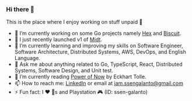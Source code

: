 ### Hi there 👋

This is the place where I enjoy working on stuff unpaid 🤣

- 🔭  I’m currently working on some Go projects namely [Hex](https://github.com/ssengalanto/hex) and [Biscuit](https://github.com/ssengalanto/biscuit).
- 🚀 I just recently launched v1 of [Midt](https://github.com/ssengalanto/midt).
- 🌱  I’m currently learning and improving my skills on Software Engineer, Software Architecture, Distributed Systems, AWS, DevOps, and English Language.
- 💬  Ask me about anything related to Go, TypeScript, React, Distributed Systems, Software Design, and Unit test.
- 📖 I’m currently reading [Power of Now](https://www.goodreads.com/book/show/6708.The_Power_of_Now) by Eckhart Tolle.
- 📫  How to reach me: [LinkedIn](https://www.linkedin.com/in/ssen-galanto/) or email at iam.ssengalanto@gmail.com
- ⚡  Fun fact: I ❤️ 🐶s and Playstation 🎮 (ID: ssen-galanto)
